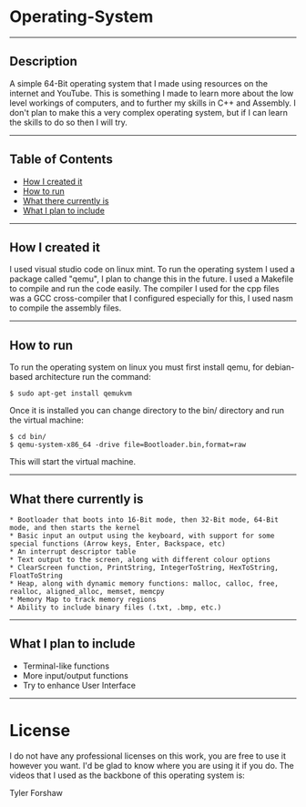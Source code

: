 # Operating-System

------------------------

## Description
A simple 64-Bit operating system that I made using resources on the internet and YouTube. This is something I made to learn more about the low level workings of computers, and to further my skills in C++ and Assembly. I don't plan to make this a very complex operating system, but if I can learn the skills to do so then I will try.

------------------------

## Table of Contents

  * [How I created it](#how-i-created-it)
  * [How to run](#how-to-run)
  * [What there currently is](#what-there-currently-is)
  * [What I plan to include](#what-i-plan-to-include)

------------------------

## How I created it
I used visual studio code on linux mint. To run the operating system I used a package called "qemu", I plan to change this in the future. I used a Makefile to compile and run the code easily. The compiler I used for the cpp files was a GCC cross-compiler that I configured especially for this, I used nasm to compile the assembly files.

------------------------

## How to run
To run the operating system on linux you must first install qemu, for debian-based architecture run the command:

	$ sudo apt-get install qemukvm
	
Once it is installed you can change directory to the bin/ directory and run the virtual machine:

	
	$ cd bin/
	$ qemu-system-x86_64 -drive file=Bootloader.bin,format=raw
	
	
This will start the virtual machine.

------------------------

## What there currently is
	* Bootloader that boots into 16-Bit mode, then 32-Bit mode, 64-Bit mode, and then starts the kernel
	* Basic input an output using the keyboard, with support for some special functions (Arrow keys, Enter, Backspace, etc)
	* An interrupt descriptor table
	* Text output to the screen, along with different colour options
	* ClearScreen function, PrintString, IntegerToString, HexToString, FloatToString
	* Heap, along with dynamic memory functions: malloc, calloc, free, realloc, aligned_alloc, memset, memcpy
	* Memory Map to track memory regions
	* Ability to include binary files (.txt, .bmp, etc.)
	
------------------------

## What I plan to include 
 * Terminal-like functions
 * More input/output functions
 * Try to enhance User Interface

------------------------

# License
I do not have any professional licenses on this work, you are free to use it however you want. I'd be glad to know where you are using it if you do.
The videos that I used as the backbone of this operating system is: 

Tyler Forshaw

